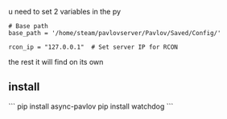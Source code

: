 u need to set 2 variables in the py 
```
# Base path
base_path = '/home/steam/pavlovserver/Pavlov/Saved/Config/'
```

```
rcon_ip = "127.0.0.1"  # Set server IP for RCON
```
the rest it will find on its own 



<h2>install</h2>
```
pip install async-pavlov
pip install watchdog
```
